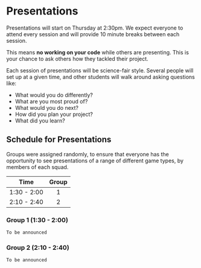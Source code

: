 # Presentations

Presentations will start on Thursday at 2:30pm. We expect everyone to attend every session
and will provide 10 minute breaks between each session.

This means **no working on your code** while others are presenting. This is your chance
to ask others how they tackled their project.

Each session of presentations will be science-fair style. Several people will set up at
a given time, and other students will walk around asking questions like:

- What would you do differently?
- What are you most proud of?
- What would you do next?
- How did you plan your project?
- What did you learn?

## Schedule for Presentations

Groups were assigned randomly, to ensure that everyone has the opportunity to see presentations of a range of different game types, by members of each squad.

| Time        | Group  |
|:-----------:|:------:|
| 1:30 - 2:00 | 1      |
| 2:10 - 2:40 | 2      |

### Group 1 (1:30 - 2:00)

```text
To be announced
```

### Group 2 (2:10 - 2:40)

```text
To be announced
```
